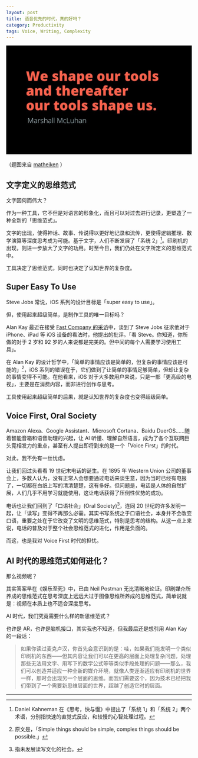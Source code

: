 ```yaml
---
layout: post
title: 语音优先的时代，真的好吗？
category: Productivity
tags: Voice, Writing, Complexity
---
```


![mcluhan](/images/mcluhan.jpg)

（题图来自 [matheiken](http://matheiken.com/un-talk/) ）



## **文字定义的思维范式**

文字因何而伟大？

作为一种工具，它不但是对语言的形象化，而且可以对过去进行记录，更塑造了一种全新的「思维范式」。

文字的出现，使得神话、故事、传说得以更好地记录和流传，更使得逻辑推理、数学演算等深度思考成为可能。基于文字，人们不断发展了「系统 2」[^1]。印刷机的出现，则进一步放大了文字的功用。时至今日，我们仍处在文字所定义的思维范式中。

工具决定了思维范式，同时也决定了认知世界的复杂度。

  

## **Super Easy To Use**

Steve Jobs 常说，iOS 系列的设计目标是「super easy to use」。

但，使用起来超级简单，是制作工具的唯一目标吗？

Alan Kay 最近在接受 [Fast Company 的采访](https://www.fastcompany.com/40435064/what-alan-kay-thinks-about-the-iphone-and-technology-now)中，谈到了 Steve Jobs 征求他对于 iPhone、iPad 等 iOS 设备的看法时，他提出的批评。「看 Steve。你知道，你所做的对于 2 岁和 92 岁的人来说都是完美的。但中间的每个人需要学习使用工具」。

在 Alan Kay 的设计哲学中，「简单的事情应该是简单的，但复杂的事情应该是可能的」[^2]，iOS 系列的错误在于，它们做到了让简单的事情足够简单，但却让复杂的事情变得不可能。在他看来，iOS 对于大多数用户来说，只是一部「更高级的电视」，主要是在消费内容，而非进行创作与思考。

工具使用起来超级简单的后果，就是认知世界的复杂度也变得超级简单。

  

## **Voice First, Oral Society**

Amazon Alexa、Google Assistant、Microsoft Cortana、Baidu DuerOS……随着智能音箱和语音助理的兴起，让 AI 听懂、理解自然语言，成为了各个互联网巨头竞相发力的重点，甚至有人提出即将到来的是一个「Voice First」的时代。

对此，我不免有一丝忧虑。

让我们回过头看看 19 世纪末电话的诞生。在 1895 年 Western Union 公司的董事会上，多数人认为，没有正常人会想要通过电话来谈生意，因为当时已经有电报了，一切都在白纸上写的清清楚楚，这有多好。但问题是，电话是人体的自然扩展，人们几乎不用学习就能使用，这让电话获得了压倒性优势的成功。

电话也让我们回到了「口语社会」(Oral Society)[^3]，连同 20 世纪的许多发明一起，让「读写」变得不再那么必需。其实书写系统之于口语社会，本身并不会改变口语，重要之处在于它改变了文明的思维范式，特别是思考的结构。从这一点上来说，电话的普及对于整个社会思维范式的进化，作用是负面的。

而这，也是我对 Voice First 时代的担忧。

  

## **AI 时代的思维范式如何进化？**

那么视频呢？

其实答案早在《娱乐至死》中，已由 Neil Postman 无比清晰地论证。印刷媒介所养成的思维范式在思考深度上远远大过于图像思维所养成的思维范式，简单说就是：视频在本质上也不适合深度思考。

AI 时代，我们究竟需要什么样的新思维范式？

也许是 AR，也许是脑机接口，其实我也不知道，但我最后还是想引用 Alan Kay 的一段话：

> 如果你读过麦克卢汉，你首先会意识到的是：哇，如果我们能发明一个类似印刷机的东西——但其内容让我们可以在更高的层面上处理复杂问题，处理那些无法用文字、用写下的数学公式等等类似手段处理的问题——那么，我们可以创造并适应一种全新的媒介环境，就像人类逐渐适应有印刷机的世界一样，那时会出现另一个层面的思维。而我们需要这个，因为技术已经把我们带到了一个需要新思维层面的世界，超越了创造它时的层面。





----

[^1]: Daniel Kahneman 在《思考，快与慢》中提出了「系统 1」和「系统 2」两个术语，分别指快速的直觉式反应，和较慢的心智处理过程。
[^2]: 原文是，「Simple things should be simple, complex things should be possible.」
[^3]: 指未发展读写文化的社会。

